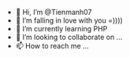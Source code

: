 - 👋 Hi, I’m @Tienmanh07
- 👀 I’m falling in love with you =))))
- 🌱 I’m currently learning PHP
- 💞️ I’m looking to collaborate on ...
- 📫 How to reach me ...

<!---
Tienmanh07/Tienmanh07 is a ✨ special ✨ repository because its `README.md` (this file) appears on your GitHub profile.
You can click the Preview link to take a look at your changes.
--->
